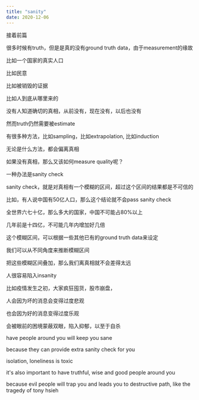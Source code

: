 ```yaml
---
title: "sanity"
date: 2020-12-06
---
```


接着前篇

很多时候有truth，但是是真的没有ground truth data，由于measurement的缘故

比如一个国家的真实人口

比如民意

比如被销毁的证据

比如人到底从哪里来的

没有人知道确切的真相，从前没有，现在没有，以后也没有

然而truth仍然需要被estimate

有很多种方法，比如sampling，比如extrapolation, 比如induction

无论是什么方法，都会偏离真相

如果没有真相，那么又该如何measure quality呢？

一种办法是sanity check

sanity check，就是对真相有一个模糊的区间，超过这个区间的结果都是不可信的

比如，有人说中国有50亿人口，那么这个结论就不会pass sanity check

全世界六七十亿，那么多大的国家，中国不可能占80%以上

几年前是十四亿，不可能几年内增加好几倍

这个模糊区间，可以根据一些其他已有的ground truth data来设定

我们可以从不同角度来推断模糊区间

把这些模糊区间叠加，那么我们离真相就不会差得太远

人很容易陷入insanity

比如疫情发生之初，大家疯狂囤货，股市崩盘，

人会因为坏的消息会变得过度悲观

也会因为好的消息变得过度乐观

会被眼前的困境蒙蔽双眼，陷入抑郁，以至于自杀

have people around you will keep you sane

because they can provide extra sanity check for you

isolation, loneliness is toxic

it's also important to have truthful, wise and good people around you

because evil people will trap you and leads you to destructive path, like the tragedy of tony hsieh
